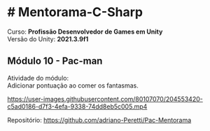# # Mentorama-C-Sharp

Curso: **Profissão Desenvolvedor de Games em Unity**<br/>
Versão do Unity: **2021.3.9f1**<br/>

## Módulo 10 - **Pac-man**<br/>

Atividade do módulo:<br/>
Adicionar pontuação ao comer os fantasmas.<br/>


https://user-images.githubusercontent.com/80107070/204553420-c5ad0186-d7f3-4efa-9338-74dd8eb5c005.mp4


Repositório: https://github.com/adriano-Peretti/Pac-Mentorama
